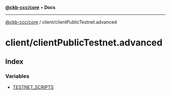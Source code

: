 [**@ckb-ccc/core**](README.md) • **Docs**

***

[@ckb-ccc/core](README.md) / client/clientPublicTestnet.advanced

# client/clientPublicTestnet.advanced

## Index

### Variables

- [TESTNET\_SCRIPTS](client.clientPublicTestnet.advanced.Variable.TESTNET_SCRIPTS.md)
